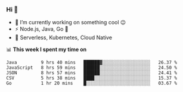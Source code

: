 ### Hi 👋

<!--
**nodejh/nodejh** is a ✨ _special_ ✨ repository because its `README.md` (this file) appears on your GitHub profile.

Here are some ideas to get you started:

- 🔭 I’m currently working on ...
- 🌱 I’m currently learning ...
- 👯 I’m looking to collaborate on ...
- 🤔 I’m looking for help with ...
- 💬 Ask me about ...
- 📫 How to reach me: ...
- 😄 Pronouns: ...
- ⚡ Fun fact: ...
-->

- 🔭 I’m currently working on something cool :wink:
- ⚡ Node.js, Java, Go :thought_balloon:
- 🤖 Serverless, Kubernetes, Cloud Native

📊 **This week I spent my time on**

<!--START_SECTION:waka-->
```text
Java         9 hrs 40 mins   ██████▓░░░░░░░░░░░░░░░░░░   26.37 % 
JavaScript   8 hrs 59 mins   ██████░░░░░░░░░░░░░░░░░░░   24.50 % 
JSON         8 hrs 57 mins   ██████░░░░░░░░░░░░░░░░░░░   24.41 % 
CSV          5 hrs 38 mins   ████░░░░░░░░░░░░░░░░░░░░░   15.37 % 
Go           1 hr 20 mins    █░░░░░░░░░░░░░░░░░░░░░░░░   03.67 % 
```
<!--END_SECTION:waka-->


<!--
:traffic_light: **Visitors**

![visitors](https://visitor-badge.glitch.me/badge?page_id=nodejh.nodejh)
-->
